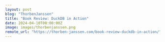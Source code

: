```yaml
---
layout: post
blog: "ThorbenJanssen"
title: "Book Review: DuckDB in Action"
date: 2024-04-10T08:00:00Z
image: images/thorbenjanssen.png
remote_url: "https://thorben-janssen.com/book-review-duckdb-in-action/"
---
```

